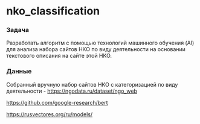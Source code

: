 # nko_classification

### Задача
Разработать алгоритм с помощью технологий машинного обучения (AI) для анализа набора сайтов НКО по виду деятельности на основании текстового описания на сайте этой НКО.

### Данные
Собранный вручную набор сайтов НКО с категоризацией по виду деятельности - https://ngodata.ru/dataset/ngo_web










https://github.com/google-research/bert

https://rusvectores.org/ru/models/
